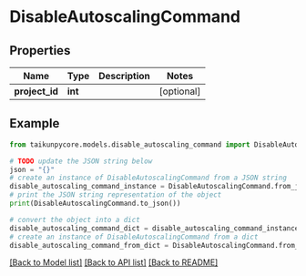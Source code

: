 # DisableAutoscalingCommand


## Properties

Name | Type | Description | Notes
------------ | ------------- | ------------- | -------------
**project_id** | **int** |  | [optional] 

## Example

```python
from taikunpycore.models.disable_autoscaling_command import DisableAutoscalingCommand

# TODO update the JSON string below
json = "{}"
# create an instance of DisableAutoscalingCommand from a JSON string
disable_autoscaling_command_instance = DisableAutoscalingCommand.from_json(json)
# print the JSON string representation of the object
print(DisableAutoscalingCommand.to_json())

# convert the object into a dict
disable_autoscaling_command_dict = disable_autoscaling_command_instance.to_dict()
# create an instance of DisableAutoscalingCommand from a dict
disable_autoscaling_command_from_dict = DisableAutoscalingCommand.from_dict(disable_autoscaling_command_dict)
```
[[Back to Model list]](../README.md#documentation-for-models) [[Back to API list]](../README.md#documentation-for-api-endpoints) [[Back to README]](../README.md)


